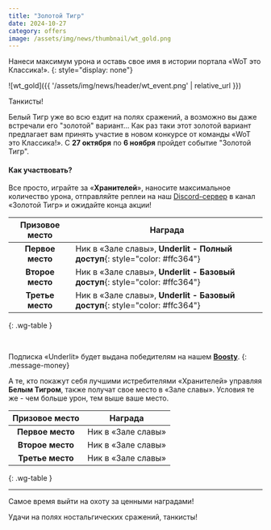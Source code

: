 ```yaml
---
title: "Золотой Тигр"
date: 2024-10-27
category: offers
image: /assets/img/news/thumbnail/wt_gold.png
---
```


Нанеси максимум урона и оставь свое имя в истории портала «WoT это Классика!».
{: style="display: none"}

![wt_gold]({{ '/assets/img/news/header/wt_event.png' | relative_url }})

Танкисты!

Белый Тигр уже во всю ездит на полях сражений, а возможно вы даже встречали его "золотой" вариант... Как раз таки этот золотой вариант предлагает вам принять участие в новом конкурсе от команды «WoT это Классика!». С **27 октября** по **6 ноября** пройдет событие "Золотой Тигр".

#### Как участвовать?

Все просто, играйте за «**Хранителей**», наносите максимальное количество урона, отправляйте реплеи на наш [Discord-сервер](https://discord.gg/36mrMDeFMJ) в канал «Золотой Тигр» и ожидайте конца акции!

| Призовое место | Награда |
| :---: | --- |
| **Первое место** | Ник в «Зале славы», **Underlit - Полный доступ**{: style="color: #ffc364"} |
| **Второе место** | Ник в «Зале славы», **Underlit - Базовый доступ**{: style="color: #ffc364"} |
| **Третье место** | Ник в «Зале славы», **Underlit - Базовый доступ**{: style="color: #ffc364"} |
{: .wg-table }

<br>

Подписка «Underlit» будет выдана победителям на нашем [**Boosty**](https://boosty.to/mr.bendy).
{: .message-money}

А те, кто покажут себя лучшими истребителями «Хранителей» управляя **Белым Тигром**, также получат свое место в «Зале славы». Условия те же - чем больше урон, тем выше ваше место.

| Призовое место | Награда |
| :---: | --- |
| **Первое место** | Ник в «Зале славы» |
| **Второе место** | Ник в «Зале славы» |
| **Третье место** | Ник в «Зале славы» |
{: .wg-table }

---

Самое время выйти на охоту за ценными наградами!

Удачи на полях ностальгических сражений, танкисты!